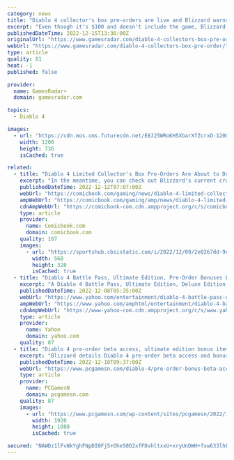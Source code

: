 ```yaml
---
category: news
title: "Diablo 4 collector's box pre-orders are live and Blizzard warns \"it will sell out\""
excerpt: "Even though it's $100 and doesn't include the game, Blizzard is confident Diablo 4's collector's box will go fast ..."
publishedDateTime: 2022-12-15T13:36:00Z
originalUrl: "https://www.gamesradar.com/diablo-4-collectors-box-pre-order/"
webUrl: "https://www.gamesradar.com/diablo-4-collectors-box-pre-order/"
type: article
quality: 81
heat: -1
published: false

provider:
  name: GamesRadar+
  domain: gamesradar.com

topics:
  - Diablo 4

images:
  - url: "https://cdn.mos.cms.futurecdn.net/E8J25WRoKH5XbarXfZcrxD-1200-80.jpg"
    width: 1200
    height: 736
    isCached: true

related:
  - title: "Diablo 4 Limited Collector's Box Pre-Orders Are About to Drop"
    excerpt: "In the meantime, you can check out Blizzard's current crop of Diablo 4 merch right here. The lineup includes the Diablo IV Inarius Collector's Edition Pin, the Diablo: Tales From the Horadric Library ..."
    publishedDateTime: 2022-12-12T07:07:00Z
    webUrl: "https://comicbook.com/gaming/news/diablo-4-limited-collectors-box-pre-orders-are-about-to-drop/"
    ampWebUrl: "https://comicbook.com/gaming/amp/news/diablo-4-limited-collectors-box-pre-orders-are-about-to-drop/"
    cdnAmpWebUrl: "https://comicbook-com.cdn.ampproject.org/c/s/comicbook.com/gaming/amp/news/diablo-4-limited-collectors-box-pre-orders-are-about-to-drop/"
    type: article
    provider:
      name: Comicbook.com
      domain: comicbook.com
    quality: 107
    images:
      - url: "https://sportshub.cbsistatic.com/i/2022/12/09/2e0267dd-9c79-42d2-9464-f55b4521cfa6/batman-suicide-squad.jpg?width=568&height=320"
        width: 568
        height: 320
        isCached: true
  - title: "Diablo 4 Battle Pass, Ultimate Edition, Pre-Order Bonuses Leaked"
    excerpt: "A Diablo 4 Battle Pass, Ultimate Edition, Deluxe Edition, and pre-order bonuses have all been leaked ahead of The Game Awards tonight. There will also be more open betas, and an early access period, ..."
    publishedDateTime: 2022-12-08T05:35:00Z
    webUrl: "https://www.yahoo.com/entertainment/diablo-4-battle-pass-ultimate-133541557.html"
    ampWebUrl: "https://www.yahoo.com/amphtml/entertainment/diablo-4-battle-pass-ultimate-133541557.html"
    cdnAmpWebUrl: "https://www-yahoo-com.cdn.ampproject.org/c/s/www.yahoo.com/amphtml/entertainment/diablo-4-battle-pass-ultimate-133541557.html"
    type: article
    provider:
      name: Yahoo
      domain: yahoo.com
    quality: 87
  - title: "Diablo 4 pre-order beta access, ultimate edition bonus items detailed"
    excerpt: "Blizzard details Diablo 4 pre-order beta access and bonus items included with the digital deluxe and ultimate editions of the fantasy RPG, including a WoW mount ..."
    publishedDateTime: 2022-12-10T09:37:00Z
    webUrl: "https://www.pcgamesn.com/diablo-4/pre-order-bonus-beta-access"
    type: article
    provider:
      name: PCGamesN
      domain: pcgamesn.com
    quality: 87
    images:
      - url: "https://www.pcgamesn.com/wp-content/sites/pcgamesn/2022/12/diablo-4-pre-order-bonus-items-early-beta-access-wow-mount-blizzard-lilith.jpg"
        width: 1920
        height: 1080
        isCached: true

secured: "NAWDz1lFvNkYghFNpDI0Fj5+OheS0D2xfFDvhltxxU+xryUnDWH+fxw633lhFx79HiWv3+wf1PIfeOMATlpaXQHd01tFjjCv/3X4WomzRoOj9stSZswOK/IE2bLPiEvGhe7hqPhWhLQuh/0knQRctYpsQ95ksDNbkkKtS5I6Trl1iA032d/FRbm1H0h86SX+GJmbPPcwc4OWvnffKP34wj7lahCK3TLSM4wr2PS4W7HyiwvZ3hbOqUTsl+p4YpaThFBceIMA1PGInC12r+SVupjkg+UMzAAgRrm42tyYuvZ9ngQaiaMSEF/9gvjzapMBZqeMiMJa7AJ/Q56o28zUn/VSyjiRAWH0HH5PqLWmOgY=;tYLOXyoNJIFkITKnXkCHTg=="
---
```


